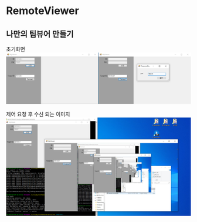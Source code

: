 # RemoteViewer

## 나만의 팀뷰어 만들기

 초기화면
![초기화면](./readmeimages/1.PNG)

 제어 요청 후 수신 되는 이미지
 ![이미지](./readmeimages/2.PNG)
